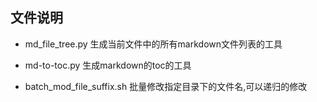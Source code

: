 ## 文件说明

* md_file_tree.py
生成当前文件中的所有markdown文件列表的工具

* md-to-toc.py
生成markdown的toc的工具

* batch_mod_file_suffix.sh
批量修改指定目录下的文件名,可以递归的修改











